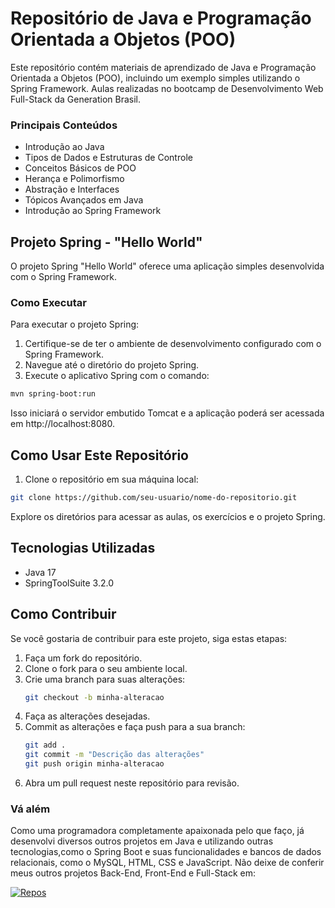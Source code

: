 # Repositório de Java e Programação Orientada a Objetos (POO)

Este repositório contém materiais de aprendizado de Java e Programação Orientada a Objetos (POO), incluindo um exemplo simples utilizando o Spring Framework.
Aulas realizadas no bootcamp de Desenvolvimento Web Full-Stack da Generation Brasil.

### Principais Conteúdos
- Introdução ao Java
- Tipos de Dados e Estruturas de Controle
- Conceitos Básicos de POO
- Herança e Polimorfismo
- Abstração e Interfaces
- Tópicos Avançados em Java
- Introdução ao Spring Framework

## Projeto Spring - "Hello World"

O projeto Spring "Hello World" oferece uma aplicação simples desenvolvida com o Spring Framework.

### Como Executar

Para executar o projeto Spring:

1. Certifique-se de ter o ambiente de desenvolvimento configurado com o Spring Framework.
2. Navegue até o diretório do projeto Spring.
3. Execute o aplicativo Spring com o comando:

```bash
mvn spring-boot:run
```

Isso iniciará o servidor embutido Tomcat e a aplicação poderá ser acessada em http://localhost:8080.

## Como Usar Este Repositório

1. Clone o repositório em sua máquina local:

```bash
git clone https://github.com/seu-usuario/nome-do-repositorio.git
```

Explore os diretórios para acessar as aulas, os exercícios e o projeto Spring.

## Tecnologias Utilizadas

- Java 17
- SpringToolSuite 3.2.0

## Como Contribuir

Se você gostaria de contribuir para este projeto, siga estas etapas:

1. Faça um fork do repositório.
2. Clone o fork para o seu ambiente local.
3. Crie uma branch para suas alterações:
   ```bash
   git checkout -b minha-alteracao
4. Faça as alterações desejadas.
5. Commit as alterações e faça push para a sua branch:
   ```bash
   git add .
   git commit -m "Descrição das alterações"
   git push origin minha-alteracao
   ```
6. Abra um pull request neste repositório para revisão.

### Vá além
Como uma programadora completamente apaixonada pelo que faço, já desenvolvi diversos outros projetos em Java e utilizando outras tecnologias,como o Spring Boot e suas funcionalidades e bancos de dados relacionais, como o MySQL, HTML, CSS e JavaScript.
Não deixe de conferir meus outros projetos Back-End, Front-End e Full-Stack em:<br>

[![Repos](https://img.shields.io/badge/My%20others%20Repositories-purple)](https://github.com/als-samara?tab=repositories)
